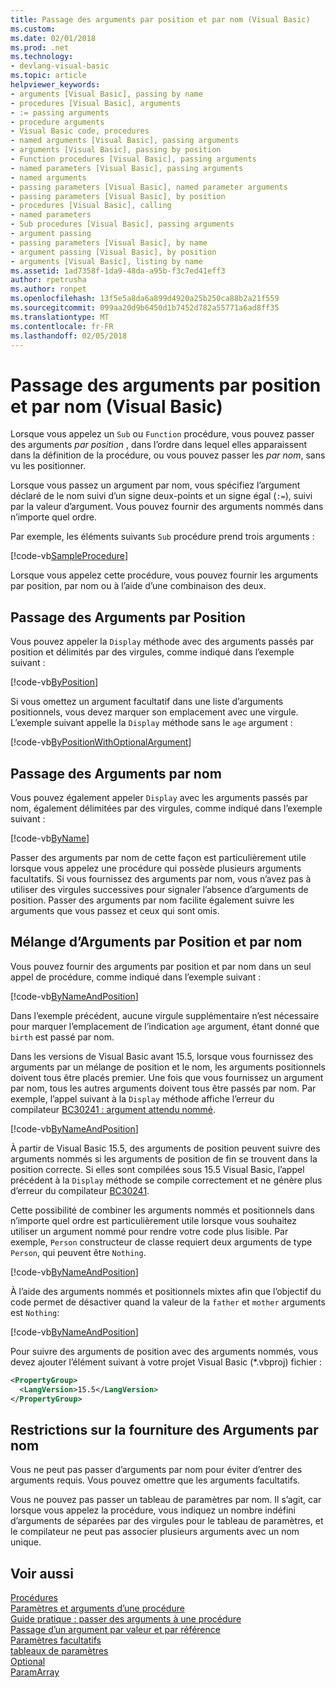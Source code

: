 ```yaml
---
title: Passage des arguments par position et par nom (Visual Basic)
ms.custom: 
ms.date: 02/01/2018
ms.prod: .net
ms.technology:
- devlang-visual-basic
ms.topic: article
helpviewer_keywords:
- arguments [Visual Basic], passing by name
- procedures [Visual Basic], arguments
- := passing arguments
- procedure arguments
- Visual Basic code, procedures
- named arguments [Visual Basic], passing arguments
- arguments [Visual Basic], passing by position
- Function procedures [Visual Basic], passing arguments
- named parameters [Visual Basic], passing arguments
- named arguments
- passing parameters [Visual Basic], named parameter arguments
- passing parameters [Visual Basic], by position
- procedures [Visual Basic], calling
- named parameters
- Sub procedures [Visual Basic], passing arguments
- argument passing
- passing parameters [Visual Basic], by name
- argument passing [Visual Basic], by position
- arguments [Visual Basic], listing by name
ms.assetid: 1ad7358f-1da9-48da-a95b-f3c7ed41eff3
author: rpetrusha
ms.author: ronpet
ms.openlocfilehash: 13f5e5a8da6a899d4920a25b250ca88b2a21f559
ms.sourcegitcommit: 099aa20d9b6450d1b7452d782a55771a6ad8ff35
ms.translationtype: MT
ms.contentlocale: fr-FR
ms.lasthandoff: 02/05/2018
---
```

# <a name="passing-arguments-by-position-and-by-name-visual-basic"></a>Passage des arguments par position et par nom (Visual Basic)
Lorsque vous appelez un `Sub` ou `Function` procédure, vous pouvez passer des arguments *par position* , dans l’ordre dans lequel elles apparaissent dans la définition de la procédure, ou vous pouvez passer les *par nom*, sans vu les positionner.  
  
 Lorsque vous passez un argument par nom, vous spécifiez l’argument déclaré de le nom suivi d’un signe deux-points et un signe égal (`:=`), suivi par la valeur d’argument. Vous pouvez fournir des arguments nommés dans n’importe quel ordre.  
  
 Par exemple, les éléments suivants `Sub` procédure prend trois arguments :  
  
 [!code-vb[SampleProcedure](../../../../../samples/snippets/visualbasic/programming-guide/language-features/passing-named-arguments/module1.vb#1)]  
  
 Lorsque vous appelez cette procédure, vous pouvez fournir les arguments par position, par nom ou à l’aide d’une combinaison des deux.  
  
## <a name="passing-arguments-by-position"></a>Passage des Arguments par Position  
 Vous pouvez appeler la `Display` méthode avec des arguments passés par position et délimités par des virgules, comme indiqué dans l’exemple suivant :  
  
[!code-vb[ByPosition](../../../../../samples/snippets/visualbasic/programming-guide/language-features/passing-named-arguments/module1.vb#2)] 
  
 Si vous omettez un argument facultatif dans une liste d’arguments positionnels, vous devez marquer son emplacement avec une virgule. L’exemple suivant appelle la `Display` méthode sans le `age` argument :  
  
[!code-vb[ByPositionWithOptionalArgument](../../../../../samples/snippets/visualbasic/programming-guide/language-features/passing-named-arguments/module1.vb#3)] 
  
## <a name="passing-arguments-by-name"></a>Passage des Arguments par nom  
 Vous pouvez également appeler `Display` avec les arguments passés par nom, également délimitées par des virgules, comme indiqué dans l’exemple suivant :  
  
[!code-vb[ByName](../../../../../samples/snippets/visualbasic/programming-guide/language-features/passing-named-arguments/module1.vb#4)] 

 Passer des arguments par nom de cette façon est particulièrement utile lorsque vous appelez une procédure qui possède plusieurs arguments facultatifs. Si vous fournissez des arguments par nom, vous n’avez pas à utiliser des virgules successives pour signaler l’absence d’arguments de position. Passer des arguments par nom facilite également suivre les arguments que vous passez et ceux qui sont omis.  
  
## <a name="mixing-arguments-by-position-and-by-name"></a>Mélange d’Arguments par Position et par nom  

Vous pouvez fournir des arguments par position et par nom dans un seul appel de procédure, comme indiqué dans l’exemple suivant :  
  
[!code-vb[ByNameAndPosition](../../../../../samples/snippets/visualbasic/programming-guide/language-features/passing-named-arguments/module1.vb#5)] 
  
 Dans l’exemple précédent, aucune virgule supplémentaire n’est nécessaire pour marquer l’emplacement de l’indication `age` argument, étant donné que `birth` est passé par nom.  
  
Dans les versions de Visual Basic avant 15.5, lorsque vous fournissez des arguments par un mélange de position et le nom, les arguments positionnels doivent tous être placés premier. Une fois que vous fournissez un argument par nom, tous les autres arguments doivent tous être passés par nom.  Par exemple, l’appel suivant à la `Display` méthode affiche l’erreur du compilateur [BC30241 : argument attendu nommé](../../../misc/bc30241.md).

[!code-vb[ByNameAndPosition](../../../../../samples/snippets/visualbasic/programming-guide/language-features/passing-named-arguments/module1.vb#6)] 

À partir de Visual Basic 15.5, des arguments de position peuvent suivre des arguments nommés si les arguments de position de fin se trouvent dans la position correcte. Si elles sont compilées sous 15.5 Visual Basic, l’appel précédent à la `Display` méthode se compile correctement et ne génère plus d’erreur du compilateur [BC30241](../../../misc/bc30241.md).  

Cette possibilité de combiner les arguments nommés et positionnels dans n’importe quel ordre est particulièrement utile lorsque vous souhaitez utiliser un argument nommé pour rendre votre code plus lisible. Par exemple, `Person` constructeur de classe requiert deux arguments de type `Person`, qui peuvent être `Nothing`. 

[!code-vb[ByNameAndPosition](../../../../../samples/snippets/visualbasic/programming-guide/language-features/passing-named-arguments/module1.vb#7)] 

À l’aide des arguments nommés et positionnels mixtes afin que l’objectif du code permet de désactiver quand la valeur de la `father` et `mother` arguments est `Nothing`:

[!code-vb[ByNameAndPosition](../../../../../samples/snippets/visualbasic/programming-guide/language-features/passing-named-arguments/module1.vb#8)] 

Pour suivre des arguments de position avec des arguments nommés, vous devez ajouter l’élément suivant à votre projet Visual Basic (\*.vbproj) fichier :

```xml
<PropertyGroup>
  <LangVersion>15.5</LangVersion>
</PropertyGroup>
```

## <a name="restrictions-on-supplying-arguments-by-name"></a>Restrictions sur la fourniture des Arguments par nom  

Vous ne peut pas passer d’arguments par nom pour éviter d’entrer des arguments requis. Vous pouvez omettre que les arguments facultatifs.  
  
Vous ne pouvez pas passer un tableau de paramètres par nom. Il s’agit, car lorsque vous appelez la procédure, vous indiquez un nombre indéfini d’arguments de séparées par des virgules pour le tableau de paramètres, et le compilateur ne peut pas associer plusieurs arguments avec un nom unique.  
  
## <a name="see-also"></a>Voir aussi  
 [Procédures](./index.md)  
 [Paramètres et arguments d’une procédure](./procedure-parameters-and-arguments.md)  
 [Guide pratique : passer des arguments à une procédure](./how-to-pass-arguments-to-a-procedure.md)  
 [Passage d’un argument par valeur et par référence](./passing-arguments-by-value-and-by-reference.md)  
 [Paramètres facultatifs](./optional-parameters.md)  
 [tableaux de paramètres](./parameter-arrays.md)  
 [Optional](../../../../visual-basic/language-reference/modifiers/optional.md)  
 [ParamArray](../../../../visual-basic/language-reference/modifiers/paramarray.md)
